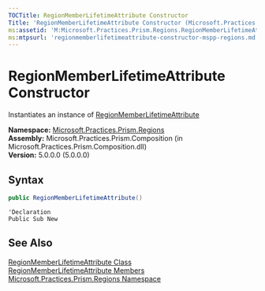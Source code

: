 ```yaml
---
TOCTitle: RegionMemberLifetimeAttribute Constructor
Title: 'RegionMemberLifetimeAttribute Constructor (Microsoft.Practices.Prism.Regions)'
ms:assetid: 'M:Microsoft.Practices.Prism.Regions.RegionMemberLifetimeAttribute.\#ctor'
ms:mtpsurl: 'regionmemberlifetimeattribute-constructor-mspp-regions.md'
---
```



# RegionMemberLifetimeAttribute Constructor

Instantiates an instance of [RegionMemberLifetimeAttribute](/patterns-practices/reference/regionmemberlifetimeattribute-class-mspp-regions)

**Namespace:** [Microsoft.Practices.Prism.Regions](/patterns-practices/reference/mspp-regions-namespace)  
**Assembly:** Microsoft.Practices.Prism.Composition (in Microsoft.Practices.Prism.Composition.dll)  
**Version:** 5.0.0.0 (5.0.0.0)

## Syntax

```C#
public RegionMemberLifetimeAttribute()
```
```VB
'Declaration
Public Sub New
```
## See Also

[RegionMemberLifetimeAttribute Class](/patterns-practices/reference/regionmemberlifetimeattribute-class-mspp-regions)  
[RegionMemberLifetimeAttribute Members](/patterns-practices/reference/regionmemberlifetimeattribute-members-mspp-regions)  
[Microsoft.Practices.Prism.Regions Namespace](/patterns-practices/reference/mspp-regions-namespace)  